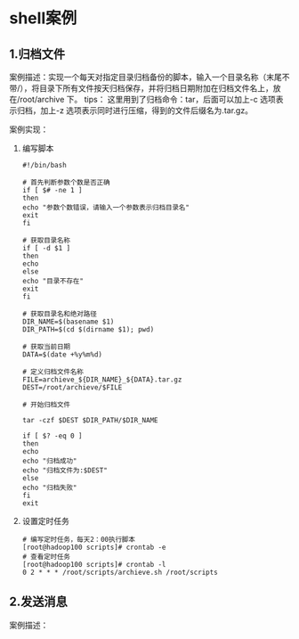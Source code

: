 # shell案例

## 1.归档文件

案例描述：实现一个每天对指定目录归档备份的脚本，输入一个目录名称（末尾不带/），将目录下所有文件按天归档保存，并将归档日期附加在归档文件名上，放在/root/archive 下。
tips：
这里用到了归档命令：tar，后面可以加上-c 选项表示归档，加上-z 选项表示同时进行压缩，得到的文件后缀名为.tar.gz。

案例实现：

1. 编写脚本

    ```shell
    #!/bin/bash

    # 首先判断参数个数是否正确
    if [ $# -ne 1 ]
    then
    echo "参数个数错误，请输入一个参数表示归档目录名"
    exit
    fi

    # 获取目录名称
    if [ -d $1 ]
    then
    echo
    else
    echo "目录不存在"
    exit
    fi

    # 获取目录名和绝对路径
    DIR_NAME=$(basename $1)
    DIR_PATH=$(cd $(dirname $1); pwd)

    # 获取当前日期
    DATA=$(date +%y%m%d)

    # 定义归档文件名称
    FILE=archieve_${DIR_NAME}_${DATA}.tar.gz
    DEST=/root/archieve/$FILE

    # 开始归档文件

    tar -czf $DEST $DIR_PATH/$DIR_NAME

    if [ $? -eq 0 ]
    then
    echo
    echo "归档成功"
    echo "归档文件为:$DEST"
    else
    echo "归档失败"
    fi
    exit
    ```

2. 设置定时任务

    ```shell
    # 编写定时任务，每天2：00执行脚本
    [root@hadoop100 scripts]# crontab -e
    # 查看定时任务
    [root@hadoop100 scripts]# crontab -l
    0 2 * * * /root/scripts/archieve.sh /root/scripts
    ```

## 2.发送消息

案例描述：

